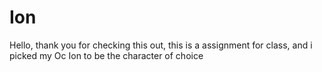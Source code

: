 # Ion
Hello, thank you for checking this out, this is a assignment for class, and i picked my Oc Ion to be the character of choice

